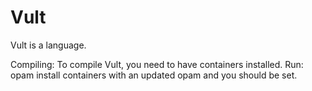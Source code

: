 Vult
====

Vult is a language.


Compiling:
To compile Vult, you need to have containers installed. Run:
	opam install containers
with an updated opam and you should be set.